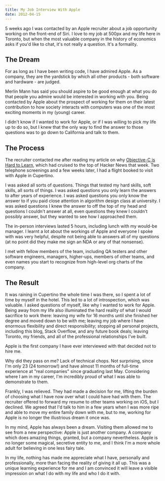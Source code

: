 ```yaml
---
title: My Job Interview With Apple
date: 2012-04-15
---
```


5 weeks ago I was contacted by an Apple recruiter about a job opportunity working on the front-end of Siri. I love to my job at 500px and my life here in Toronto, but when the most valuable company in the history of economics asks if you'd like to chat, it's not really a question. It's a formality.

## The Dream

For as long as I have been writing code, I have admired Apple. As a company, they are the yardstick by which all other products - both software and hardware - are judged.

Merlin Mann has said you should aspire to be good enough at what you do that people you admire would be interested in working with you. Being contacted by Apple about the prospect of working for them on their latest contribution to how society interacts with computers was one of the most exciting moments in my (young) career.

I didn't know if I wanted to work for Apple, or if I was willing to pick my life up to do so, but I knew that the only way to find the answer to those questions was to go down to California and talk to them.

## The Process

The recruiter contacted me after reading my article on why [Objective-C is Hard to Learn](/blog/why-objective-c-is-hard-to-learn/), which had cruised to the top of Hacker News that week. Two telephone screenings and a few weeks later, I had a flight booked to visit with Apple in Cupertino.

I was asked all sorts of questions. Things that tested my hard skills, soft skills, all sorts of things. I was asked questions you only learn the answers to after years of experience. I was asked questions you only know the answer to if you paid close attention in algorithm design class at university. I was asked questions I knew the answer to off the top of my head and questions I couldn't answer at all, even questions they knew I couldn't possibly answer, but they wanted to see how I approached them.

The in-person interviews lasted 5 hours, including lunch with my would-be manager. I learnt a lot about the workings of Apple and everyone I spoke with was very helpful, despite not being able to answers all of my questions (at no point did they make me sign an NDA or any of that nonsense).

I met with fellow members of the team, including QA testers and other software engineers, managers, higher-ups, members of other teams, and even names you start to recognize from high-level org charts of the company.

## The Result

It was raining in Cupertino the whole time I was there, so I spent a lot of time by myself in the hotel. This led to a lot of introspection, which was valuable. I asked questions of myself, like why I wanted to work for Apple. Being away from my life also illuminated the hard reality of what I would sacrifice to work there: leaving my wife for 16 months until she finished her degree and moved down to be with me; leaving my job where I have enormous flexibility and direct responsibility; stopping all personal projects, including this blog, Stack Overflow, and any future book deals; leaving Toronto, my friends, and all of the professional relationships I've built.

Apple is the first company I have ever interviewed with that decided not to hire me.

Why did they pass on me? Lack of technical chops. Not surprising, since I'm only 23 (24 tomorrow!) and have almost 11 months of full-time experience at "real companies" since graduating last May. Considering where I am in my career, I'm incredibly proud of what I was able to demonstrate to them.

Frankly, I was relieved. They had made a decision for me, lifting the burden of choosing what I have now over what I could have had with them. The recruiter offered to forward my resume to other teams working on iOS, but I declined. We agreed that I'd talk to him in a few years when I was more ripe and able to move my entire family down with me, but to me, working for Apple is no longer the illustrious dream it once was.

In my mind, Apple has always been a dream. Visiting them allowed me to see from a new perspective: Apple is just another company. A company which does amazing things, granted, but a company nevertheless. Apple is no longer some magical, secretive entity to me, and I think I'm a more whole adult for believing in one less fairy tale.

In my life, nothing has made me appreciate what I have, personally and professionally, more than facing the reality of giving it all up. This was a unique learning experience for me and I am convinced it will leave a visible impression on what I do with my life and who I do it with.
